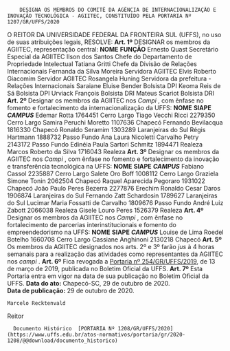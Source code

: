         DESIGNA OS MEMBROS DO COMITÊ DA AGÊNCIA DE INTERNACIONALIZAÇÃO E INOVAÇÃO TECNOLÓGICA - AGIITEC, CONSTITUÍDO PELA PORTARIA Nº 1207/GR/UFFS/2020  

 O REITOR DA UNIVERSIDADE FEDERAL DA FRONTEIRA SUL (UFFS), no uso de suas atribuições legais,   RESOLVE:   **Art. 1º**  DESIGNAR os membros da AGIITEC, representação central:     **NOME**    **FUNÇÃO**      Ernesto Quast   Secretário Especial da AGIITEC     Ilson dos Santos   Chefe do Departamento de Propriedade Intelectual     Tatiana Gritti   Chefe da Divisão de Relações Internacionais     Fernanda da Silva Moreira   Servidora AGIITEC     Elvis Roberto Giacomim   Servidor AGIITEC     Rosangela Huning   Servidora da prefeitura - Relações Internacionais     Saraiane Eluise Bender   Bolsista DPI     Keoma Reis de Sá   Bolsista DPI     Urviack François   Bolsista DRI     Mateus Scariot   Bolsista DRI       **Art. 2º**  Designar os membros da AGIITEC nos *Campi* , com ênfase no fomento e fortalecimento da internacionalização da UFFS:     **NOME**    **SIAPE**     ***CAMPUS***      Edemar Rotta   1764451   Cerro Largo     Tiago Vecchi Ricci   2279350   Cerro Largo     Samira Peruchi Moretto   1107636   Chapecó     Fernando Bevilacqua   1816330   Chapecó     Ronaldo Seramim   1303289   Laranjeiras do Sul     Régis Hartmann   1888732   Passo Fundo     Ana Laura Nicoletti Carvalho Petry   2143172   Passo Fundo     Edinéia Paula Sartori Schmitz   1894471   Realeza     Marcos Roberto da Silva   1716043   Realeza       **Art. 3º**  Designar os membros da AGIITEC nos *Campi* , com ênfase no fomento e fortalecimento da inovação e transferência tecnológica na UFFS:     **NOME**    **SIAPE**     ***CAMPUS***      Fabiano Cassol   2235887   Cerro Largo     Salete Oro Boff   1008112   Cerro Largo     Graziela Simone Tonin   2062504   Chapecó     Raquel Aparecida Pegoraro   1931022   Chapecó     João Paulo Peres Bezerra   2277876   Erechim     Ronaldo Cesar Daros   1906874   Laranjeiras do Sul     Fernando Zatt Schardosin   1789627   Laranjeiras do Sul     Lucimar Maria Fossatti de Carvalho   1809676   Passo Fundo     André Luiz Zabott   2066038   Realeza     Gisele Louro Peres   1526379   Realeza       **Art. 4º**  Designar os membros da AGIITEC nos *Campi* , com ênfase no fortalecimento de parcerias interinstitucionais e fomento do empreendedorismo na UFFS:     **NOME**    **SIAPE**     ***CAMPUS***      Louise de Lima Roedel Botelho   1660708   Cerro Largo     Cassiane Anghinoni   2130218   Chapecó       **Art. 5º**  Os membros da AGIITEC designados nos arts. 2º e 3º farão *jus*  à 4 horas semanais para a realização das atividades como representantes da AGIITEC nos *campi* .   **Art. 6º**  Fica revogada a [Portaria nº 254/GR/UFFS/2019](https://www.uffs.edu.br/atos-normativos/portaria/gr/2019-0254), de 13 de março de 2019, publicada no Boletim Oficial da UFFS.   **Art. 7º**  Esta Portaria entra em vigor na data de sua publicação no Boletim Oficial da UFFS.        **Data do ato:** Chapecó-SC, 29 de outubro de 2020.   
 **Data de publicação:**  29 de outubro de 2020. 

    Marcelo Recktenvald   
 Reitor 

      Documento Histórico  [PORTARIA Nº 1208/GR/UFFS/2020](https://www.uffs.edu.br/atos-normativos/portaria/gr/2020-1208/@@download/documento_historico)     
      